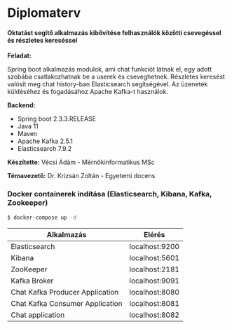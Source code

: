 # Diplomaterv
#### Oktatást segítő alkalmazás kibővítése felhasználók közötti csevegéssel és részletes kereséssel

**Feladat:**

Spring boot alkalmazás modulok, ami chat funkciót látnak el, egy adott szobába csatlakozhatnak be a userek és cseveghetnek. Részletes keresést valósít meg chat history-ban Elasticsearch segítségével. Az üzenetek küldéséhez és fogadásához Apache Kafka-t használok.

**Backend:**
  - Spring boot 2.3.3.RELEASE
  - Java 11
  - Maven
  - Apache Kafka 2.5.1
  - Elasticsearch 7.9.2

**Készítette:** Vécsi Ádám - Mérnökinformatikus MSc

**Témavezető:** Dr. Krizsán Zoltán - Egyetemi docens

### Docker containerek indítása (Elasticsearch, Kibana, Kafka, Zookeeper)

```sh
$ docker-compose up -d
```

| Alkalmazás | Elérés |
| ---------- | ------ |
| Elasticsearch | localhost:9200 |
| Kibana | localhost:5601 |
| ZooKeeper| localhost:2181 |
| Kafka Broker| localhost:9091 |
| Chat Kafka Producer Application| localhost:8080|
| Chat Kafka Consumer Application| localhost:8081|
| Chat application| localhost:8082|